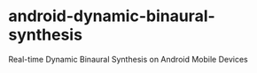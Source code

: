 # android-dynamic-binaural-synthesis
Real-time Dynamic Binaural Synthesis on Android Mobile Devices
